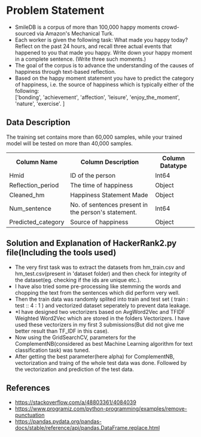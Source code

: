 # Problem Statement

- SmileDB is a corpus of more than 100,000 happy moments crowd-sourced via Amazon's Mechanical Turk.
- Each worker is given the following task: What made you happy today? Reflect on the past 24 hours, and recall three actual events that happened to you that made you happy. Write down your happy moment in a complete sentence. (Write three such moments.)
- The goal of the corpus is to advance the understanding of the causes of happiness through text-based reflection.
- Based on the happy moment statement you have to predict the category of happiness, i.e. the source of happiness which is typically either of the following:<br>
	['bonding', 'achievement', 'affection', 'leisure', 'enjoy_the_moment', 'nature', 'exercise'. ]

## Data Description

The training set contains more than 60,000 samples, while your trained model will be tested on more than 40,000 samples.

<table>
	<tr>
		<th> Column Name </th>
		<th> Column Description  </th>
		<th> Column Datatype </th>
	</tr>
	<tr>
		<td>Hmid</td>
		<td>ID of the person</td>
		<td>Int64</td>
	</tr>
	<tr>
		<td>Reflection_period</td>
		<td>The time of happiness</td>
		<td>Object</td>
	</tr>
	<tr>
		<td>Cleaned_hm</td>  
		<td>Happiness Statement Made</td>
		<td>Object</td>
	</tr>
	<tr>
		<td>Num_sentence</td>
		<td>No. of sentences present in the person's statement.</td>
		<td>Int64</td>
	</tr>
	<tr>
		<td>Predicted_category</td>
		<td>Source of happiness</td>
		<td>Object</td>
	</tr>
</table>


## Solution and Explanation of HackerRank2.py file(Including the tools used)

- The very first task was to extract the datasets from hm_train.csv and hm_test.csv(present in 'dataset folder) and then check for integrity of the dataset(eg. checking if the ids are unique etc.).
- I have also tried some pre-processing like stemming the words and chopping the text from the sentences which did perform very well.
- Then the train data was randomly splited into train and test set ( train : test :: 4 : 1 ) and vectorized dataset seperately to prevent data leakage.
- *I have designed two vectorizers based on AvgWord2Vec and TFIDF Weighted Word2Vec which are stored in the folders Vectorizers. I have used these vectorizers in my first 3 submissions(But did not give me better result than TF_IDF in this case).
- Now using the GridSearchCV, parameters for the ComplementNB(considered as best Machine Learning algorithm for text classification task) was tuned.
- After getting the best parameter(here alpha) for ComplementNB, vectorization and traing of the whole test data was done. Followed by the vectorization and prediction of the test data.

## References
- https://stackoverflow.com/a/48803361/4084039<br>
- https://www.programiz.com/python-programming/examples/remove-punctuation<br>
- https://pandas.pydata.org/pandas-docs/stable/reference/api/pandas.DataFrame.replace.html
